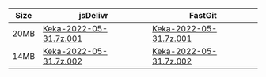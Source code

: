 |    Size   |     jsDelivr  | FastGit |
|  ---  |  ---  |  ---  |
| 20MB | [Keka-2022-05-31.7z.001](https://cdn.jsdelivr.net/gh/appleians/Keka@main/Keka-2022-05-31.7z.001) | [Keka-2022-05-31.7z.001](https://raw.fastgit.org/appleians/Keka/main/Keka-2022-05-31.7z.001) |
| 14MB | [Keka-2022-05-31.7z.002](https://cdn.jsdelivr.net/gh/appleians/Keka@main/Keka-2022-05-31.7z.002) | [Keka-2022-05-31.7z.002](https://raw.fastgit.org/appleians/Keka/main/Keka-2022-05-31.7z.002) |
